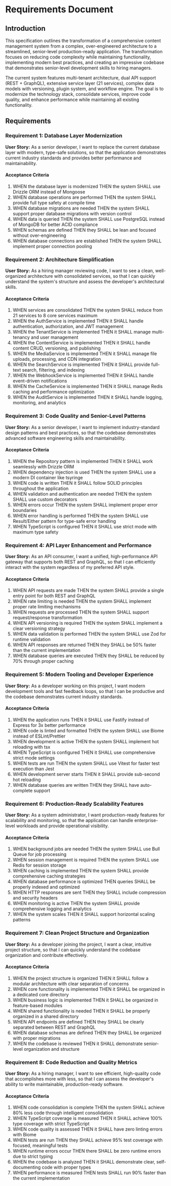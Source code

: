 # Requirements Document

## Introduction

This specification outlines the transformation of a comprehensive content management system from a complex, over-engineered architecture to a streamlined, senior-level production-ready application. The transformation focuses on reducing code complexity while maintaining functionality, implementing modern best practices, and creating an impressive codebase that demonstrates senior-level development skills to hiring managers.

The current system features multi-tenant architecture, dual API support (REST + GraphQL), extensive service layer (21 services), complex data models with versioning, plugin system, and workflow engine. The goal is to modernize the technology stack, consolidate services, improve code quality, and enhance performance while maintaining all existing functionality.

## Requirements

### Requirement 1: Database Layer Modernization

**User Story:** As a senior developer, I want to replace the current database layer with modern, type-safe solutions, so that the application demonstrates current industry standards and provides better performance and maintainability.

#### Acceptance Criteria

1. WHEN the database layer is modernized THEN the system SHALL use Drizzle ORM instead of Mongoose
2. WHEN database operations are performed THEN the system SHALL provide full type safety at compile time
3. WHEN database migrations are needed THEN the system SHALL support proper database migrations with version control
4. WHEN data is queried THEN the system SHALL use PostgreSQL instead of MongoDB for better ACID compliance
5. WHEN schemas are defined THEN they SHALL be lean and focused without over-engineering
6. WHEN database connections are established THEN the system SHALL implement proper connection pooling

### Requirement 2: Architecture Simplification

**User Story:** As a hiring manager reviewing code, I want to see a clean, well-organized architecture with consolidated services, so that I can quickly understand the system's structure and assess the developer's architectural skills.

#### Acceptance Criteria

1. WHEN services are consolidated THEN the system SHALL reduce from 21 services to 8 core services maximum
2. WHEN the AuthService is implemented THEN it SHALL handle authentication, authorization, and JWT management
3. WHEN the TenantService is implemented THEN it SHALL manage multi-tenancy and user management
4. WHEN the ContentService is implemented THEN it SHALL handle content CRUD, versioning, and publishing
5. WHEN the MediaService is implemented THEN it SHALL manage file uploads, processing, and CDN integration
6. WHEN the SearchService is implemented THEN it SHALL provide full-text search, filtering, and indexing
7. WHEN the WebhookService is implemented THEN it SHALL handle event-driven notifications
8. WHEN the CacheService is implemented THEN it SHALL manage Redis caching and performance optimization
9. WHEN the AuditService is implemented THEN it SHALL handle logging, monitoring, and analytics

### Requirement 3: Code Quality and Senior-Level Patterns

**User Story:** As a senior developer, I want to implement industry-standard design patterns and best practices, so that the codebase demonstrates advanced software engineering skills and maintainability.

#### Acceptance Criteria

1. WHEN the Repository pattern is implemented THEN it SHALL work seamlessly with Drizzle ORM
2. WHEN dependency injection is used THEN the system SHALL use a modern DI container like tsyringe
3. WHEN code is written THEN it SHALL follow SOLID principles throughout the application
4. WHEN validation and authentication are needed THEN the system SHALL use custom decorators
5. WHEN errors occur THEN the system SHALL implement proper error boundaries
6. WHEN error handling is performed THEN the system SHALL use Result/Either pattern for type-safe error handling
7. WHEN TypeScript is configured THEN it SHALL use strict mode with maximum type safety

### Requirement 4: API Layer Enhancement and Performance

**User Story:** As an API consumer, I want a unified, high-performance API gateway that supports both REST and GraphQL, so that I can efficiently interact with the system regardless of my preferred API style.

#### Acceptance Criteria

1. WHEN API requests are made THEN the system SHALL provide a single entry point for both REST and GraphQL
2. WHEN rate limiting is needed THEN the system SHALL implement proper rate limiting mechanisms
3. WHEN requests are processed THEN the system SHALL support request/response transformation
4. WHEN API versioning is required THEN the system SHALL implement a clear versioning strategy
5. WHEN data validation is performed THEN the system SHALL use Zod for runtime validation
6. WHEN API responses are returned THEN they SHALL be 50% faster than the current implementation
7. WHEN database queries are executed THEN they SHALL be reduced by 70% through proper caching

### Requirement 5: Modern Tooling and Developer Experience

**User Story:** As a developer working on this project, I want modern development tools and fast feedback loops, so that I can be productive and the codebase demonstrates current industry standards.

#### Acceptance Criteria

1. WHEN the application runs THEN it SHALL use Fastify instead of Express for 3x better performance
2. WHEN code is linted and formatted THEN the system SHALL use Biome instead of ESLint/Prettier
3. WHEN development is active THEN the system SHALL implement hot reloading with tsx
4. WHEN TypeScript is configured THEN it SHALL use comprehensive strict mode settings
5. WHEN tests are run THEN the system SHALL use Vitest for faster test execution than Jest
6. WHEN development server starts THEN it SHALL provide sub-second hot reloading
7. WHEN database queries are written THEN they SHALL have auto-complete support

### Requirement 6: Production-Ready Scalability Features

**User Story:** As a system administrator, I want production-ready features for scalability and monitoring, so that the application can handle enterprise-level workloads and provide operational visibility.

#### Acceptance Criteria

1. WHEN background jobs are needed THEN the system SHALL use Bull Queue for job processing
2. WHEN session management is required THEN the system SHALL use Redis for session storage
3. WHEN caching is implemented THEN the system SHALL provide comprehensive caching strategies
4. WHEN database performance is optimized THEN queries SHALL be properly indexed and optimized
5. WHEN HTTP responses are sent THEN they SHALL include compression and security headers
6. WHEN monitoring is active THEN the system SHALL provide comprehensive logging and analytics
7. WHEN the system scales THEN it SHALL support horizontal scaling patterns

### Requirement 7: Clean Project Structure and Organization

**User Story:** As a developer joining the project, I want a clear, intuitive project structure, so that I can quickly understand the codebase organization and contribute effectively.

#### Acceptance Criteria

1. WHEN the project structure is organized THEN it SHALL follow a modular architecture with clear separation of concerns
2. WHEN core functionality is implemented THEN it SHALL be organized in a dedicated core directory
3. WHEN business logic is implemented THEN it SHALL be organized in feature-based modules
4. WHEN shared functionality is needed THEN it SHALL be properly organized in a shared directory
5. WHEN API endpoints are defined THEN they SHALL be clearly separated between REST and GraphQL
6. WHEN database schemas are defined THEN they SHALL be organized with proper migrations
7. WHEN the codebase is reviewed THEN it SHALL demonstrate senior-level organization and structure

### Requirement 8: Code Reduction and Quality Metrics

**User Story:** As a hiring manager, I want to see efficient, high-quality code that accomplishes more with less, so that I can assess the developer's ability to write maintainable, production-ready software.

#### Acceptance Criteria

1. WHEN code consolidation is complete THEN the system SHALL achieve 80% less code through intelligent consolidation
2. WHEN TypeScript coverage is measured THEN it SHALL achieve 100% type coverage with strict TypeScript
3. WHEN code quality is assessed THEN it SHALL have zero linting errors with Biome
4. WHEN tests are run THEN they SHALL achieve 95% test coverage with focused, meaningful tests
5. WHEN runtime errors occur THEN there SHALL be zero runtime errors due to strict typing
6. WHEN the codebase is analyzed THEN it SHALL demonstrate clear, self-documenting code with proper types
7. WHEN performance is measured THEN tests SHALL run 90% faster than the current implementation
